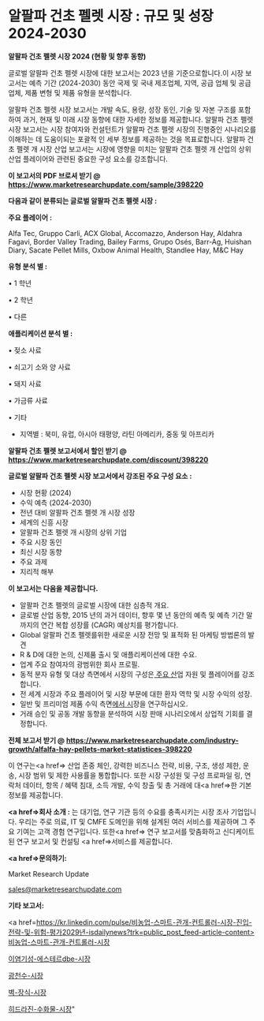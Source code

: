 # 알팔파 건초 펠렛 시장 : 규모 및 성장 2024-2030

<strong>알팔파 건초 펠렛 시장 2024 (현황 및 향후 동향)</strong>

글로벌 알팔파 건초 펠렛 시장에 대한 보고서는 2023 년을 기준으로합니다.이 시장 보고서는 예측 기간 (2024-2030) 동안 국제 및 국내 제조업체, 지역, 공급 업체 및 공급 업체, 제품 변형 및 제품 유형을 분석합니다.

알팔파 건초 펠렛 시장 보고서는 개발 속도, 용량, 성장 동인, 기술 및 자본 구조를 포함하여 과거, 현재 및 미래 시장 동향에 대한 자세한 정보를 제공합니다. 알팔파 건초 펠렛 시장 보고서는 시장 참여자와 컨설턴트가 알팔파 건초 펠렛 시장의 진행중인 시나리오를 이해하는 데 도움이되는 포괄적 인 세부 정보를 제공하는 것을 목표로합니다. 알팔파 건초 펠렛 개 시장 산업 보고서는 시장에 영향을 미치는 알팔파 건초 펠렛 개 산업의 상위 산업 플레이어와 관련된 중요한 구성 요소를 강조합니다.



<strong>이 보고서의 PDF 브로셔 받기 @ <a href=https://www.marketresearchupdate.com/sample/398220>https://www.marketresearchupdate.com/sample/398220</a></strong>



<strong>다음과 같이 분류되는 글로벌 알팔파 건초 펠렛 시장 :</strong>



<strong>주요 플레이어 :</strong>

Alfa Tec, Gruppo Carli, ACX Global, Accomazzo, Anderson Hay, Aldahra Fagavi, Border Valley Trading, Bailey Farms, Grupo Osés, Barr-Ag, Huishan Diary, Sacate Pellet Mills, Oxbow Animal Health, Standlee Hay, M&C Hay



<strong>유형 분석 별 :</strong>

• 1 학년

• 2 학년

• 다른



<strong>애플리케이션 분석 별 :</strong>

• 젖소 사료

• 쇠고기 소와 양 사료

• 돼지 사료

• 가금류 사료

• 기타

<ul>
  <li>지역별 : 북미, 유럽, 아시아 태평양, 라틴 아메리카, 중동 및 아프리카</li>
</ul>


<strong>알팔파 건초 펠렛 보고서에서 할인 받기 @ <a href=https://www.marketresearchupdate.com/discount/398220>https://www.marketresearchupdate.com/discount/398220</a></strong>



<strong>글로벌 알팔파 건초 펠렛 시장 보고서에서 강조된 주요 구성 요소 :</strong>
<ul>
  <li>시장 현황 (2024)</li>
  <li>수익 예측 (2024-2030)</li>
  <li>전년 대비 알팔파 건초 펠렛 개 시장 성장</li>
  <li>세계의 신흥 시장</li>
  <li>알팔파 건초 펠렛 개 시장의 상위 기업</li>
  <li>주요 시장 동인</li>
  <li>최신 시장 동향</li>
  <li>주요 과제</li>
  <li>지리적 해부</li>
</ul>


<strong>이 보고서는 다음을 제공합니다.</strong>
<ul>
  <li>알팔파 건초 펠렛의 글로벌 시장에 대한 심층적 개요.</li>
  <li>글로벌 산업 동향, 2015 년의 과거 데이터, 향후 몇 년 동안의 예측 및 예측 기간 말까지의 연간 복합 성장률 (CAGR) 예상치를 평가합니다.</li>
  <li>Global 알팔파 건초 펠렛를위한 새로운 시장 전망 및 표적화 된 마케팅 방법론의 발견</li>
  <li>R &amp; D에 대한 논의, 신제품 출시 및 애플리케이션에 대한 수요.</li>
  <li>업계 주요 참여자의 광범위한 회사 프로필.</li>
  <li>동적 분자 유형 및 대상 측면에서 시장의 구성은<a href=> 주요 산</a>업 자원 및 플레이어를 강조합니다.</li>
  <li>전 세계 시장과 주요 플레이어 및 시장 부문에 대한 환자 역학 및 시장 수익의 성장.</li>
  <li>일반 및 프리미엄 제품 수익 측면<a href=>에서 시</a>장을 연구하십시오.</li>
  <li>거래 승인 및 공동 개발 동향을 분석하여 시장 판매 시나리오에서 상업적 기회를 결정합니다.</li>
</ul>



<strong>전체 보고서 받기 @ <a href=https://www.marketresearchupdate.com/industry-growth/alfalfa-hay-pellets-market-statistices-398220>https://www.marketresearchupdate.com/industry-growth/alfalfa-hay-pellets-market-statistices-398220</a></strong>

이 연구는<a href=> 산업 존중</a> 체인, 강력한 비즈니스 전략, 비용, 구조, 생성 제한, 운송, 시장 범위 및 제한 사용률을 통합합니다. 또한 시장 구성원 및 구성 프로파일 링, 연락처 데이터, 항목 / 혜택 침대, 소득 개발, 수익 창출 및 총 거래에 대<a href=>한 기본 </a>정보를 제공합니다.



<strong><a href=>회사 소</a>개 :</strong>
는 대기업, 연구 기관 등의 수요를 충족시키는 시장 조사 기업입니다. 우리는 주로 의료, IT 및 CMFE 도메인을 위해 설계된 여러 서비스를 제공하며 그 주요 기여는 고객 경험 연구입니다. 또한<a href=> 연구 보</a>고서를 맞춤화하고 신디케이트 된 연구 보고서 및 컨설팅 <a href=>서비스</a>를 제공합니다.



<strong><a href=>문의하기:</a></strong>

Market Research Update

sales@marketresearchupdate.com



<strong>기타 보고서:</strong>

<a href=https://kr.linkedin.com/pulse/비농업-스마트-관개-컨트롤러-시장-진입-전략-및-위험-평가2029년-isdailynews?trk=public_post_feed-article-content>비농업-스마트-관개-컨트롤러-시장</a>

<a href=https://www.linkedin.com/pulse/이염기성-에스테르dbe-시장-경쟁-분석-및-성장-잠재력-2029-isdailynews/>이염기성-에스테르dbe-시장</a>

<a href=https://www.linkedin.com/pulse/광천수-시장-현재-및-미래-성장-2029-survey-spotlight-pro-24-analysis-ihzic/>광천수-시장</a>

<a href=https://www.linkedin.com/pulse/벽-장식-시장-현재-및-미래-성장-2029-analytics-avenue-adventures-24-ana-mc0hf/>벽-장식-시장</a>

<a href=https://www.linkedin.com/pulse/히드라진-수화물-시장-진입-전략-및-위험-평가2030년-analytics-alchemy-360-analysis-bhojc/>히드라진-수화물-시장</a>"
